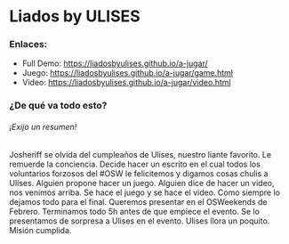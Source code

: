 # Liados by ULISES

### Enlaces:
- Full Demo: https://liadosbyulises.github.io/a-jugar/
- Juego: https://liadosbyulises.github.io/a-jugar/game.html
- Video: https://liadosbyulises.github.io/a-jugar/video.html

### ¿De qué va todo esto?
###### ¡Exijo un resumen!
Josheriff se olvida del cumpleaños de Ulises, nuestro liante favorito.
Le remuerde la conciencia.
Decide hacer un escrito en el cual todos los voluntarios forzosos del #OSW le felicitemos y digamos cosas chulis a Ulises.
Alguien propone hacer un juego. Alguien dice de hacer un video, nos venimos arriba. Se hace el juego y se hace el video.
Como siempre lo dejamos todo para el final.
Queremos presentar en el OSWeekends de Febrero.
Terminamos todo 5h antes de que empiece el evento.
Se lo presentamos de sorpresa a Ulises en el evento.
Ulises llora un poquito.
Misión cumplida.

